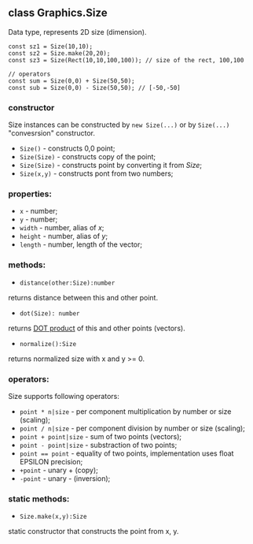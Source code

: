## class Graphics.Size

Data type, represents 2D size (dimension).

```JS
const sz1 = Size(10,10);
const sz2 = Size.make(20,20); 
const sz3 = Size(Rect(10,10,100,100)); // size of the rect, 100,100

// operators
const sum = Size(0,0) + Size(50,50); 
const sub = Size(0,0) - Size(50,50); // [-50,-50]
```

### constructor

Size instances can be constructed by `new Size(...)` or by `Size(...)` "convesrsion" constructor. 

* `Size()`  - constructs 0,0 point;
* `Size(Size)`  - constructs copy of the point;
* `Size(Size)`  - constructs point by converting it from _Size_;
* `Size(x,y)`  - constructs pont from two numbers;

### properties:

* `x` - number;
* `y` - number;
* `width` - number, alias of _x_;
* `height` - number, alias of _y_;
* `length` - number, length of the vector;

### methods:

* `distance(other:Size):number` 

returns distance between this and other point. 

* `dot(Size): number`

returns [DOT product](https://www.mathsisfun.com/algebra/vectors-dot-product.html) of this and other points (vectors).

* `normalize():Size` 

returns normalized size with x and y >= 0. 


### operators:

Size supports following operators:

* `point * n|size` - per component multiplication by number or size (scaling);
* `point / n|size` - per component division by number or size (scaling); 
* `point + point|size` - sum of two points (vectors);
* `point - point|size` - substraction of two points;
* `point == point` - equality of two points, implementation uses float EPSILON precision;
* `+point` - unary + (copy);
* `-point` - unary - (inversion);

### static methods:

 * `Size.make(x,y):Size`
 
static constructor that constructs the point from x, y.
